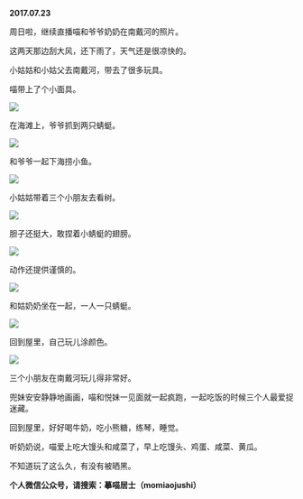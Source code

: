 
          
            
**2017.07.23**

周日啦，继续直播喵和爷爷奶奶在南戴河的照片。

这两天那边刮大风，还下雨了，天气还是很凉快的。

小姑姑和小姑父去南戴河，带去了很多玩具。

喵带上了个小面具。




![](img/51001-8c7a9e176cacd635.jpg)




在海滩上，爷爷抓到两只蜻蜓。




![](img/51001-1c17b3222e2e0701.jpg)




和爷爷一起下海捞小鱼。




![](img/51001-73f35e004d614456.jpg)




小姑姑带着三个小朋友去看树。




![](img/51001-f73388936d1d5196.jpg)




胆子还挺大，敢捏着小蜻蜓的翅膀。




![](img/51001-5e61318edd8608b7.jpg)




动作还提供谨慎的。




![](img/51001-5cee70de5e01e1ea.jpg)




和姑奶奶坐在一起，一人一只蜻蜓。




![](img/51001-56bd2a2847328ac9.jpg)




回到屋里，自己玩儿涂颜色。




![](img/51001-c42f16bab7c991b3.jpg)




三个小朋友在南戴河玩儿得非常好。

兜妹安安静静地画画，喵和悦妹一见面就一起疯跑，一起吃饭的时候三个人最爱捉迷藏。

回到屋里，好好喝牛奶，吃小熊糖，练琴，睡觉。

听奶奶说，喵爱上吃大馒头和咸菜了，早上吃馒头、鸡蛋、咸菜、黄瓜。

不知道玩了这么久，有没有被晒黑。


**个人微信公众号，请搜索：摹喵居士（momiaojushi）**

          
        